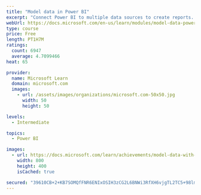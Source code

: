 ```yaml
---
title: "Model data in Power BI"
excerpt: "Connect Power BI to multiple data sources to create reports. Define the relationship between your data sources."
webUrl: https://docs.microsoft.com/en-us/learn/modules/model-data-power-bi/
type: course
price: Free
length: PT1H7M
ratings:
  count: 6947
  average: 4.7099466
heat: 65

provider:
  name: Microsoft Learn
  domain: microsoft.com
  images:
    - url: /assets/images/organizations/microsoft.com-50x50.jpg
      width: 50
      height: 50

levels:
  - Intermediate

topics:
  - Power BI

images:
  - url: https://docs.microsoft.com/learn/achievements/model-data-with-power-bi-desktop-social.png
    width: 800
    height: 400
    isCached: true

secured: "39610CB+2+KB7SOMQfFNR6ENIxOSIH3zCG2L6BNWi3RfXH6vjgTL2TC5+98lm8DrBzxfuzMjXtH/BKQpZtrYH5jSBYov1CxjXUBxSwWwaAQaUoQx/Nx0vkVLSW4Amo9FhjLbc8hpL4b2zXEmGPnYdYOn8J7Lx82J5AyTot2KRHzB7aVHBGWlXaWHWen5Ox0AIKpWxcjTpOIzFQzJQxOrIprYYDjClwQWrRI385J0CFdbkvyGJha5J08E46iQTqbUiCGAIuy+g9EDzUdalCTVbPPMu6m7PvtMtgsA9pmmMVTD+cPIxnXiiL/lTQaHpHsIiWTvXQ3oVjISJVr4uZzJ0H0Yj69l2ricNoa21It5AkuYVIlp7KJVJhdJEbDbIetFYxIvPRklp2yKn+kG1SkD/n4YRSAeEm3LZoqbEvdwnAI=;BM3r/MwvWlglR0X+nhcARA=="
---
```


